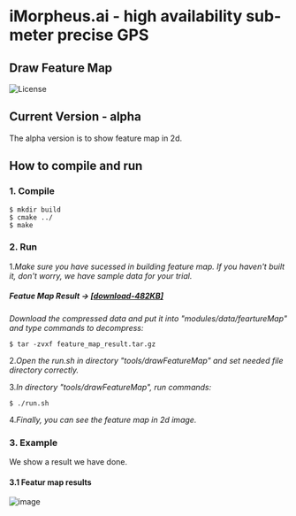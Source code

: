# iMorpheus.ai - high availability sub-meter precise GPS
## Draw Feature Map
![License](https://img.shields.io/badge/License-Apache2.0-blue.svg)

## Current Version - alpha
The alpha version is to show feature map in 2d.<br/>

## How to compile and run
### 1. Compile
```
$ mkdir build
$ cmake ../
$ make
```
### 2. Run
1.*Make sure you have sucessed in building feature map.
   If you haven't built it, don't worry, we have sample data for your trial.*
##### Featue Map Result -> [[download-482KB]](http://www.imorpheus.ai/download/dataForDemo/featureMapResult)

*Download the compressed data and put it into "modules/data/feartureMap" and type commands to decompress:*
```
$ tar -zvxf feature_map_result.tar.gz
```

2.*Open the run.sh in directory "tools/drawFeatureMap" and set needed file directory correctly.*

3.*In directory "tools/drawFeatureMap", run commands:*
```
$ ./run.sh
```

4.*Finally, you can see the feature map in 2d image.*


### 3. Example
  We show a result we have done. 

#### 3.1 Featur map results
![image](https://raw.githubusercontent.com/iMorpheusAI/gpsCalibration/develop/demo/demo.gif)
